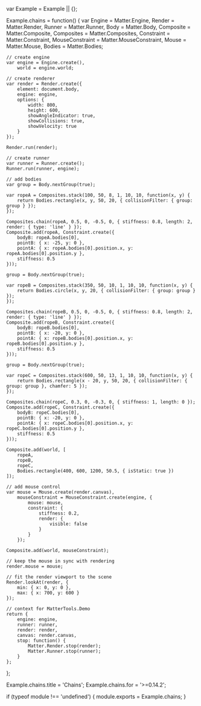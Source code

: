 var Example = Example || {};

Example.chains = function() {
    var Engine = Matter.Engine,
        Render = Matter.Render,
        Runner = Matter.Runner,
        Body = Matter.Body,
        Composite = Matter.Composite,
        Composites = Matter.Composites,
        Constraint = Matter.Constraint,
        MouseConstraint = Matter.MouseConstraint,
        Mouse = Matter.Mouse,
        Bodies = Matter.Bodies;

    // create engine
    var engine = Engine.create(),
        world = engine.world;

    // create renderer
    var render = Render.create({
        element: document.body,
        engine: engine,
        options: {
            width: 800,
            height: 600,
            showAngleIndicator: true,
            showCollisions: true,
            showVelocity: true
        }
    });

    Render.run(render);

    // create runner
    var runner = Runner.create();
    Runner.run(runner, engine);

    // add bodies
    var group = Body.nextGroup(true);
        
    var ropeA = Composites.stack(100, 50, 8, 1, 10, 10, function(x, y) {
        return Bodies.rectangle(x, y, 50, 20, { collisionFilter: { group: group } });
    });
    
    Composites.chain(ropeA, 0.5, 0, -0.5, 0, { stiffness: 0.8, length: 2, render: { type: 'line' } });
    Composite.add(ropeA, Constraint.create({ 
        bodyB: ropeA.bodies[0],
        pointB: { x: -25, y: 0 },
        pointA: { x: ropeA.bodies[0].position.x, y: ropeA.bodies[0].position.y },
        stiffness: 0.5
    }));
    
    group = Body.nextGroup(true);
    
    var ropeB = Composites.stack(350, 50, 10, 1, 10, 10, function(x, y) {
        return Bodies.circle(x, y, 20, { collisionFilter: { group: group } });
    });
    
    Composites.chain(ropeB, 0.5, 0, -0.5, 0, { stiffness: 0.8, length: 2, render: { type: 'line' } });
    Composite.add(ropeB, Constraint.create({ 
        bodyB: ropeB.bodies[0],
        pointB: { x: -20, y: 0 },
        pointA: { x: ropeB.bodies[0].position.x, y: ropeB.bodies[0].position.y },
        stiffness: 0.5
    }));
    
    group = Body.nextGroup(true);

    var ropeC = Composites.stack(600, 50, 13, 1, 10, 10, function(x, y) {
        return Bodies.rectangle(x - 20, y, 50, 20, { collisionFilter: { group: group }, chamfer: 5 });
    });
    
    Composites.chain(ropeC, 0.3, 0, -0.3, 0, { stiffness: 1, length: 0 });
    Composite.add(ropeC, Constraint.create({ 
        bodyB: ropeC.bodies[0],
        pointB: { x: -20, y: 0 },
        pointA: { x: ropeC.bodies[0].position.x, y: ropeC.bodies[0].position.y },
        stiffness: 0.5
    }));
    
    Composite.add(world, [
        ropeA,
        ropeB,
        ropeC,
        Bodies.rectangle(400, 600, 1200, 50.5, { isStatic: true })
    ]);

    // add mouse control
    var mouse = Mouse.create(render.canvas),
        mouseConstraint = MouseConstraint.create(engine, {
            mouse: mouse,
            constraint: {
                stiffness: 0.2,
                render: {
                    visible: false
                }
            }
        });

    Composite.add(world, mouseConstraint);

    // keep the mouse in sync with rendering
    render.mouse = mouse;

    // fit the render viewport to the scene
    Render.lookAt(render, {
        min: { x: 0, y: 0 },
        max: { x: 700, y: 600 }
    });

    // context for MatterTools.Demo
    return {
        engine: engine,
        runner: runner,
        render: render,
        canvas: render.canvas,
        stop: function() {
            Matter.Render.stop(render);
            Matter.Runner.stop(runner);
        }
    };
};

Example.chains.title = 'Chains';
Example.chains.for = '>=0.14.2';

if (typeof module !== 'undefined') {
    module.exports = Example.chains;
}